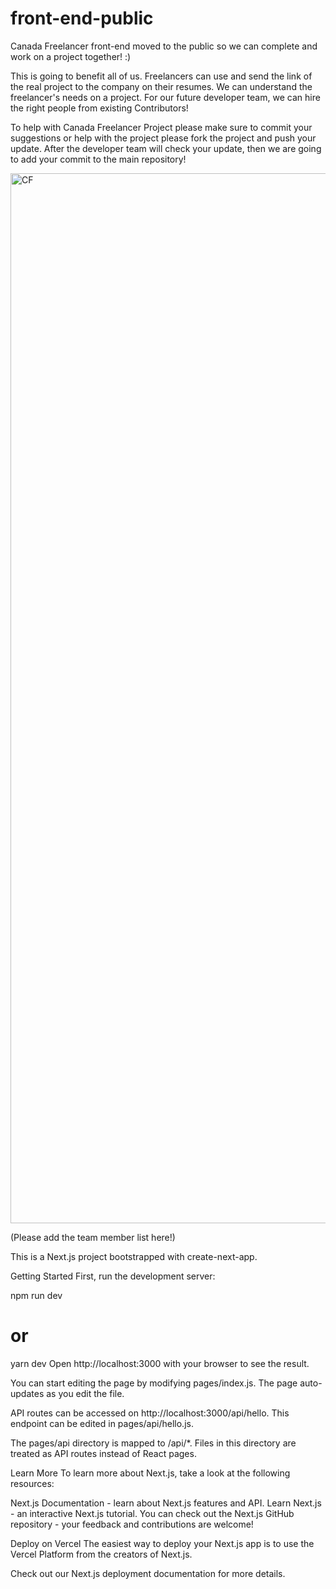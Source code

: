 # front-end-public

Canada Freelancer front-end moved to the public so we can complete and work on a project together! :)

This is going to benefit all of us.
Freelancers can use and send the link of the real project to the company on their resumes. 
We can understand the freelancer's needs on a project.
For our future developer team, we can hire the right people from existing Contributors!

To help with Canada Freelancer Project please make sure to commit your suggestions or help with the project please fork the project and push your update.
After the developer team will check your update, then we are going to add your commit to the main repository!

<img width="1680" alt="CF" src="https://user-images.githubusercontent.com/34953799/204886607-d56cb385-4716-44c0-b2e9-f93535b4c49e.png">

(Please add the team member list here!)

This is a Next.js project bootstrapped with create-next-app.

Getting Started
First, run the development server:

npm run dev
# or
yarn dev
Open http://localhost:3000 with your browser to see the result.

You can start editing the page by modifying pages/index.js. The page auto-updates as you edit the file.

API routes can be accessed on http://localhost:3000/api/hello. This endpoint can be edited in pages/api/hello.js.

The pages/api directory is mapped to /api/*. Files in this directory are treated as API routes instead of React pages.

Learn More
To learn more about Next.js, take a look at the following resources:

Next.js Documentation - learn about Next.js features and API.
Learn Next.js - an interactive Next.js tutorial.
You can check out the Next.js GitHub repository - your feedback and contributions are welcome!

Deploy on Vercel
The easiest way to deploy your Next.js app is to use the Vercel Platform from the creators of Next.js.

Check out our Next.js deployment documentation for more details.
